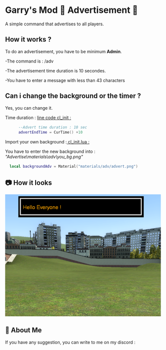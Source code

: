 
# Garry's Mod 📢 Advertisement 📢

A simple command that advertises to all players.

## How it works ? 

To do an advertisement, you have to be minimum __Admin__.

-The command is : /adv <message>

-The advertisement time duration is 10 secondes. 

-You have to enter a message with less than 43 characters

## Can i change the background or the timer ?

Yes, you can change it.

Time duration : <u>line code cl_init :</u>

```Lua
      --Advert time duration : 10 sec
      advertEndTime = CurTime() +10
```


Import your own background :<u> cl_init.lua :</u>

You have to enter the new background into : _"Advertise\materials\adv\you_bg.png"_
```Lua
  local backgroundAdv = Material("materials/adv/advert.png") 
```

## 📷 How it looks 

![App Screenshot](picture/pic.png)



## 🚀 About Me

If you have any suggestion, you can write to me on my discord : 
